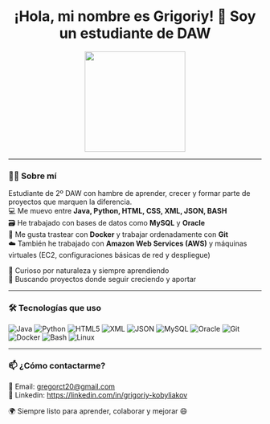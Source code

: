 <h1 align="center">¡Hola, mi nombre es Grigoriy! 👋 Soy un estudiante de DAW</h1>

<p align="center">
  <img src="https://media.giphy.com/media/13HgwGsXF0aiGY/giphy.gif" width="200" />
</p>

---

### 👨‍💻 Sobre mí

Estudiante de 2º DAW con hambre de aprender, crecer y formar parte de proyectos que marquen la diferencia.  
💻 Me muevo entre **Java, Python, HTML, CSS, XML, JSON, BASH**  
🗃️ He trabajado con bases de datos como **MySQL** y **Oracle**  
🐳 Me gusta trastear con **Docker** y trabajar ordenadamente con **Git**  
☁️ También he trabajado con **Amazon Web Services (AWS)** y máquinas virtuales (EC2, configuraciones básicas de red y despliegue)
  
🧠 Curioso por naturaleza y siempre aprendiendo  
🎯 Buscando proyectos donde seguir creciendo y aportar

---

### 🛠️ Tecnologías que uso

![Java](https://img.shields.io/badge/Java-ED8B00?style=for-the-badge&logo=java&logoColor=white)
![Python](https://img.shields.io/badge/Python-3670A0?style=for-the-badge&logo=python&logoColor=ffdd54)
![HTML5](https://img.shields.io/badge/HTML5-e34c26?style=for-the-badge&logo=html5&logoColor=white)
![XML](https://img.shields.io/badge/XML-0066cc?style=for-the-badge&logo=xml&logoColor=white)
![JSON](https://img.shields.io/badge/JSON-000000?style=for-the-badge&logo=json&logoColor=white)
![MySQL](https://img.shields.io/badge/MySQL-00758F?style=for-the-badge&logo=mysql&logoColor=white)
![Oracle](https://img.shields.io/badge/Oracle-F80000?style=for-the-badge&logo=oracle&logoColor=white)
![Git](https://img.shields.io/badge/Git-F05032?style=for-the-badge&logo=git&logoColor=white)
![Docker](https://img.shields.io/badge/Docker-2496ED?style=for-the-badge&logo=docker&logoColor=white)
![Bash](https://img.shields.io/badge/Bash-4EAA25?style=for-the-badge&logo=gnubash&logoColor=white)
![Linux](https://img.shields.io/badge/Linux-FCC624?style=for-the-badge&logo=linux&logoColor=black)


---

### 📫 ¿Cómo contactarme?

📩 Email: gregorct20@gmail.com  
💼 Linkedin: https://linkedin.com/in/grigoriy-kobyliakov

🌍 Siempre listo para aprender, colaborar y mejorar 😄
